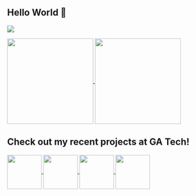 ## Hello World 👋

<!--
**maggiebr0wn/maggiebr0wn** is a ✨ _special_ ✨ repository because its `README.md` (this file) appears on your GitHub profile.
-->

![](https://github.com/maggiebr0wn/maggiebr0wn#:~:text=3%20minutes%20ago-,science_gif.gif,-Add%20files%20via)

<a href="https://github.com/anuraghazra/github-readme-stats">
  <img height=200 align="center" src="https://github-readme-stats.vercel.app/api/top-langs/?username=maggiebr0wn&hide=jupyter%20notebook&layout=donut&theme=shades-of-purple"/>
</a>
<a href="https://github.com/anuraghazra/github-readme-stats">
  <img height=200 align="center" src="https://streak-stats.demolab.com/?user=maggiebr0wn&layout=compact&theme=shades-of-purple"/>
</a>


## Check out my recent projects at GA Tech! 

<a href="https://github.com/maggiebr0wn/scMultiome-Crohns-Disease">
  <img height=80 align="center" src="https://github-readme-stats.vercel.app/api/pin/?username=maggiebr0wn&repo=scMultiome-Crohns-Disease&theme=buefy"/>
</a>
<a href="https://github.com/maggiebr0wn/scMultiome-TFBS-Analysis">
  <img height=80 align="center" src="https://github-readme-stats.vercel.app/api/pin/?username=maggiebr0wn&repo=scMultiome-TFBS-Analysis&theme=buefy"/>
</a>
<a href="https://github.com/maggiebr0wn/eQTL-AbO-Conditional-Analysis">
  <img height=80 align="center" src="https://github-readme-stats.vercel.app/api/pin/?username=maggiebr0wn&repo=eQTL-AbO-Conditional-Analysis&theme=buefy"/>
</a>
<a href="https://github.com/maggiebr0wn/scRNAseq-Analysis-Nasal-Polyps-ASCs">
  <img height=80 align="center" src="https://github-readme-stats.vercel.app/api/pin/?username=maggiebr0wn&repo=scRNAseq-Analysis-Nasal-Polyps-ASCs&theme=buefy"/>
</a>

